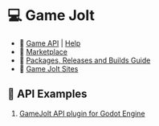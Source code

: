 # :computer: Game Jolt

- :link: [Game API](https://gamejolt.com/game-api) | [Help](https://gamejolt.com/help/dev-game-api)
- :link: [Marketplace](https://gamejolt.com/marketplace)
- :link: [Packages, Releases and Builds Guide](https://gamejolt.com/help/dev-packages)
- :link: [Game Jolt Sites](https://gamejolt.com/indieaf)

## :pushpin: API Examples

1. [GameJolt API plugin for Godot Engine](https://github.com/deakcor/-godot-gj-api)
